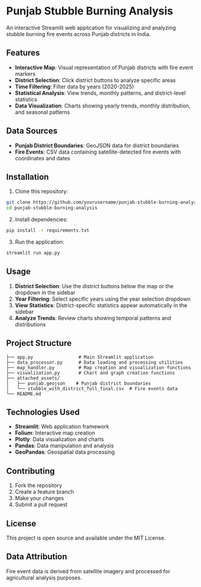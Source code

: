 # Punjab Stubble Burning Analysis

An interactive Streamlit web application for visualizing and analyzing stubble burning fire events across Punjab districts in India.

## Features

- **Interactive Map**: Visual representation of Punjab districts with fire event markers
- **District Selection**: Click district buttons to analyze specific areas
- **Time Filtering**: Filter data by years (2020-2025)
- **Statistical Analysis**: View trends, monthly patterns, and district-level statistics
- **Data Visualization**: Charts showing yearly trends, monthly distribution, and seasonal patterns

## Data Sources

- **Punjab District Boundaries**: GeoJSON data for district boundaries
- **Fire Events**: CSV data containing satellite-detected fire events with coordinates and dates

## Installation

1. Clone this repository:
```bash
git clone https://github.com/yourusername/punjab-stubble-burning-analysis.git
cd punjab-stubble-burning-analysis
```

2. Install dependencies:
```bash
pip install -r requirements.txt
```

3. Run the application:
```bash
streamlit run app.py
```

## Usage

1. **District Selection**: Use the district buttons below the map or the dropdown in the sidebar
2. **Year Filtering**: Select specific years using the year selection dropdown
3. **View Statistics**: District-specific statistics appear automatically in the sidebar
4. **Analyze Trends**: Review charts showing temporal patterns and distributions

## Project Structure

```
├── app.py                 # Main Streamlit application
├── data_processor.py      # Data loading and processing utilities
├── map_handler.py         # Map creation and visualization functions
├── visualization.py       # Chart and graph creation functions
├── attached_assets/
│   ├── punjab.geojson    # Punjab district boundaries
│   └── stubble_with_district_full_final.csv  # Fire events data
└── README.md
```

## Technologies Used

- **Streamlit**: Web application framework
- **Folium**: Interactive map creation
- **Plotly**: Data visualization and charts
- **Pandas**: Data manipulation and analysis
- **GeoPandas**: Geospatial data processing

## Contributing

1. Fork the repository
2. Create a feature branch
3. Make your changes
4. Submit a pull request

## License

This project is open source and available under the MIT License.

## Data Attribution

Fire event data is derived from satellite imagery and processed for agricultural analysis purposes.